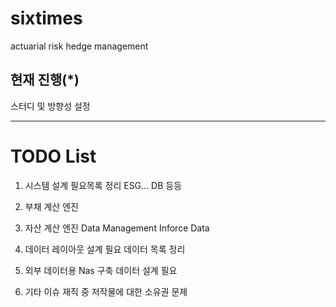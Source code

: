 # sixtimes
actuarial risk hedge management

## 현재 진행(*)
스터디 및 방향성 설정

---

# TODO List

1. 시스템 설계
필요목록 정리
ESG... DB 등등

2. 부채 계산 엔진
3. 자산 계산 엔진
Data Management
Inforce Data

4. 데이터 레이아웃 설계
필요 데이터 목록 정리

5. 외부 데이터용 Nas 구축
데이터 설계 필요

6. 기타 이슈
재직 중 저작물에 대한 소유권 문제
